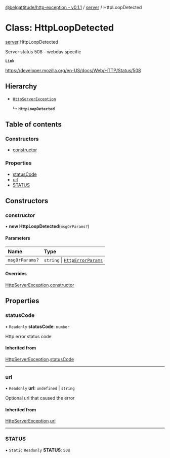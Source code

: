 [@belgattitude/http-exception - v0.1.1](../README.md) / [server](../modules/server.md) / HttpLoopDetected

# Class: HttpLoopDetected

[server](../modules/server.md).HttpLoopDetected

Server status 508 - webdav specific

**`Link`**

https://developer.mozilla.org/en-US/docs/Web/HTTP/Status/508

## Hierarchy

- [`HttpServerException`](base.HttpServerException.md)

  ↳ **`HttpLoopDetected`**

## Table of contents

### Constructors

- [constructor](server.HttpLoopDetected.md#constructor)

### Properties

- [statusCode](server.HttpLoopDetected.md#statuscode)
- [url](server.HttpLoopDetected.md#url)
- [STATUS](server.HttpLoopDetected.md#status)

## Constructors

### constructor

• **new HttpLoopDetected**(`msgOrParams?`)

#### Parameters

| Name           | Type                                                                 |
| :------------- | :------------------------------------------------------------------- |
| `msgOrParams?` | `string` \| [`HttpErrorParams`](../modules/types.md#httperrorparams) |

#### Overrides

[HttpServerException](base.HttpServerException.md).[constructor](base.HttpServerException.md#constructor)

## Properties

### statusCode

• `Readonly` **statusCode**: `number`

Http error status code

#### Inherited from

[HttpServerException](base.HttpServerException.md).[statusCode](base.HttpServerException.md#statuscode)

---

### url

• `Readonly` **url**: `undefined` \| `string`

Optional url that caused the error

#### Inherited from

[HttpServerException](base.HttpServerException.md).[url](base.HttpServerException.md#url)

---

### STATUS

▪ `Static` `Readonly` **STATUS**: `508`
